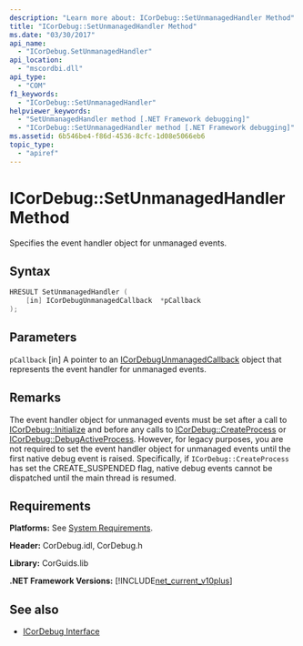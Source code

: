 ```yaml
---
description: "Learn more about: ICorDebug::SetUnmanagedHandler Method"
title: "ICorDebug::SetUnmanagedHandler Method"
ms.date: "03/30/2017"
api_name:
  - "ICorDebug.SetUnmanagedHandler"
api_location:
  - "mscordbi.dll"
api_type:
  - "COM"
f1_keywords:
  - "ICorDebug::SetUnmanagedHandler"
helpviewer_keywords:
  - "SetUnmanagedHandler method [.NET Framework debugging]"
  - "ICorDebug::SetUnmanagedHandler method [.NET Framework debugging]"
ms.assetid: 6b546be4-f86d-4536-8cfc-1d08e5066eb6
topic_type:
  - "apiref"
---
```

# ICorDebug::SetUnmanagedHandler Method

Specifies the event handler object for unmanaged events.

## Syntax

```cpp
HRESULT SetUnmanagedHandler (
    [in] ICorDebugUnmanagedCallback  *pCallback
);
```

## Parameters

 `pCallback`
 [in] A pointer to an [ICorDebugUnmanagedCallback](icordebugunmanagedcallback-interface.md) object that represents the event handler for unmanaged events.

## Remarks

 The event handler object for unmanaged events must be set after a call to [ICorDebug::Initialize](icordebug-initialize-method.md) and before any calls to [ICorDebug::CreateProcess](icordebug-createprocess-method.md) or [ICorDebug::DebugActiveProcess](icordebug-debugactiveprocess-method.md). However, for legacy purposes, you are not required to set the event handler object for unmanaged events until the first native debug event is raised. Specifically, if `ICorDebug::CreateProcess` has set the CREATE_SUSPENDED flag, native debug events cannot be dispatched until the main thread is resumed.

## Requirements

 **Platforms:** See [System Requirements](../../get-started/system-requirements.md).

 **Header:** CorDebug.idl, CorDebug.h

 **Library:** CorGuids.lib

 **.NET Framework Versions:** [!INCLUDE[net_current_v10plus](../../../../includes/net-current-v10plus-md.md)]

## See also

- [ICorDebug Interface](icordebug-interface.md)
